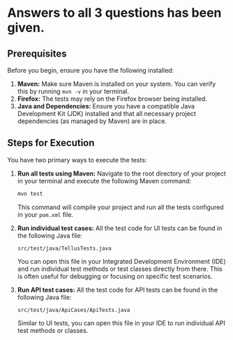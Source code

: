 # Answers to all 3 questions has been given.

## Prerequisites

Before you begin, ensure you have the following installed:

1.  **Maven:** Make sure Maven is installed on your system. You can verify this by running `mvn -v` in your terminal.
2.  **Firefox:** The tests may rely on the Firefox browser being installed.
3.  **Java and Dependencies:** Ensure you have a compatible Java Development Kit (JDK) installed and that all necessary project dependencies (as managed by Maven) are in place.

## Steps for Execution

You have two primary ways to execute the tests:

1.  **Run all tests using Maven:**
    Navigate to the root directory of your project in your terminal and execute the following Maven command:
    ```bash
    mvn test
    ```
    This command will compile your project and run all the tests configured in your `pom.xml` file.

2.  **Run individual test cases:**
    All the test code for UI tests can be found in the following Java file:
    ```
    src/test/java/TellusTests.java
    ```
    You can open this file in your Integrated Development Environment (IDE) and run individual test methods or test classes directly from there. This is often useful for debugging or focusing on specific test scenarios.

3.  **Run API test cases:**
    All the test code for API tests can be found in the following Java file:
    ```
    src/test/java/ApiCases/ApiTests.java
    ```
    Similar to UI tests, you can open this file in your IDE to run individual API test methods or classes.
